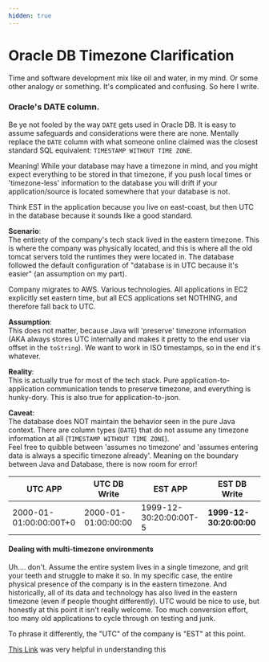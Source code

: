 ```yaml
---
hidden: true 
---
```


# Oracle DB Timezone Clarification

Time and software development mix like oil and water, in my mind.
Or some other analogy or something. It's complicated and confusing. 
So here I write.

### Oracle's DATE column.
Be ye not fooled by the way `DATE` gets used in Oracle DB. It is easy to assume 
safeguards and considerations were there are none. Mentally replace the `DATE` column 
with what someone online claimed was the closest standard SQL equivalent:
`TIMESTAMP WITHOUT TIME ZONE`.

Meaning! While your database may have a timezone in mind, and you might expect everything 
to be stored in that timezone, if you push local times or 'timezone-less' information
to the database you will drift if your application/source is located somewhere that your database is not.

Think EST in the application because you live on east-coast, but then UTC in the database because it sounds like 
a good standard.

**Scenario**:  
The entirety of the company's tech stack lived in the eastern timezone. This is where the company was physically 
located, and this is where all the old tomcat servers told the runtimes they were located in. 
The database followed the default configuration of "database is in UTC because it's easier" 
(an assumption on my part).

Company migrates to AWS. Various technologies. All applications in EC2 explicitly set eastern time, but all ECS
applications set NOTHING, and therefore fall back to UTC. 

**Assumption**:  
This does not matter, because Java will 'preserve' timezone information (AKA always stores UTC internally
and makes it pretty to the end user via offset in the `toString`). We want to work in ISO timestamps, so 
in the end it's whatever.

**Reality**:  
This is actually true for most of the tech stack. 
Pure application-to-application communication tends to preserve timezone, and everything is hunky-dory.
This is also true for application-to-json.

**Caveat**:  
The database does NOT maintain the behavior seen in the pure Java context. There are column types (`DATE`)
that do not assume any timezone information at all (`TIMESTAMP WITHOUT TIME ZONE`).  
Feel free to quibble between 'assumes no timezone' and 
'assumes entering data is always a specific timezone already'. Meaning on the boundary between Java and Database, 
there is now room for error! 

| UTC APP                | UTC DB Write        | EST APP                | EST DB Write            |
|------------------------|---------------------|------------------------|-------------------------|
| 2000-01-01:00:00:00T+0 | 2000-01-01:00:00:00 | 1999-12-30:20:00:00T-5 | **1999-12-30:20:00:00** |


#### Dealing with multi-timezone environments
Uh.... don't. Assume the entire system lives in a single timezone, and grit your teeth and struggle to 
make it so. 
In my specific case, the entire physical presence of the company is in the eastern timezone. And historically, 
all of its data and technology has also lived in the eastern timezone (even if people thought differently).
UTC would be nice to use, but honestly at this point it isn't really welcome. Too much conversion effort, too 
many old applications to cycle through on testing and junk. 

To phrase it differently, the "UTC" of the company is "EST" at this point.

[This Link](https://stackoverflow.com/questions/42777187/why-does-jdbc-adjust-the-time-to-default-timezone-when-it-is-saving-a-date)
was very helpful in understanding this
